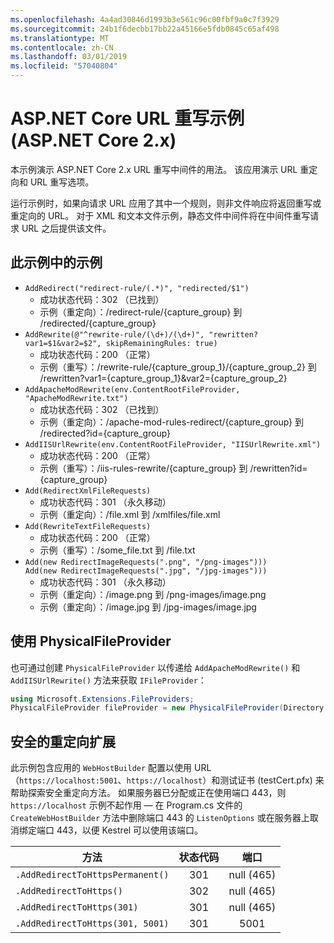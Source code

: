 ```yaml
---
ms.openlocfilehash: 4a4ad30846d1993b3e561c96c00fbf9a0c7f3929
ms.sourcegitcommit: 24b1f6decbb17bb22a45166e5fdb0845c65af498
ms.translationtype: MT
ms.contentlocale: zh-CN
ms.lasthandoff: 03/01/2019
ms.locfileid: "57040804"
---
```

# <a name="aspnet-core-url-rewriting-sample-aspnet-core-2x"></a>ASP.NET Core URL 重写示例 (ASP.NET Core 2.x)

本示例演示 ASP.NET Core 2.x URL 重写中间件的用法。 该应用演示 URL 重定向和 URL 重写选项。

运行示例时，如果向请求 URL 应用了其中一个规则，则非文件响应将返回重写或重定向的 URL。 对于 XML 和文本文件示例，静态文件中间件将在中间件重写请求 URL 之后提供该文件。

## <a name="examples-in-this-sample"></a>此示例中的示例

* `AddRedirect("redirect-rule/(.*)", "redirected/$1")`
  - 成功状态代码：302 （已找到）
  - 示例（重定向）：/redirect-rule/{capture_group} 到 /redirected/{capture_group}
* `AddRewrite(@"^rewrite-rule/(\d+)/(\d+)", "rewritten?var1=$1&var2=$2", skipRemainingRules: true)`
  - 成功状态代码：200 （正常）
  - 示例（重写）：/rewrite-rule/{capture_group_1}/{capture_group_2} 到 /rewritten?var1={capture_group_1}&var2={capture_group_2}
* `AddApacheModRewrite(env.ContentRootFileProvider, "ApacheModRewrite.txt")`
  - 成功状态代码：302 （已找到）
  - 示例（重定向）：/apache-mod-rules-redirect/{capture_group} 到 /redirected?id={capture_group}
* `AddIISUrlRewrite(env.ContentRootFileProvider, "IISUrlRewrite.xml")`
  - 成功状态代码：200 （正常）
  - 示例（重写）：/iis-rules-rewrite/{capture_group} 到 /rewritten?id={capture_group}
* `Add(RedirectXmlFileRequests)`
  - 成功状态代码：301 （永久移动）
  - 示例（重定向）：/file.xml 到 /xmlfiles/file.xml
* `Add(RewriteTextFileRequests)`
  - 成功状态代码：200 （正常）
  - 示例（重写）：/some_file.txt 到 /file.txt
* `Add(new RedirectImageRequests(".png", "/png-images")))`<br>`Add(new RedirectImageRequests(".jpg", "/jpg-images")))`
  - 成功状态代码：301 （永久移动）
  - 示例（重定向）：/image.png 到 /png-images/image.png
  - 示例（重定向）：/image.jpg 到 /jpg-images/image.jpg

## <a name="use-a-physicalfileprovider"></a>使用 PhysicalFileProvider

也可通过创建 `PhysicalFileProvider` 以传递给 `AddApacheModRewrite()` 和 `AddIISUrlRewrite()` 方法来获取 `IFileProvider`：

```csharp
using Microsoft.Extensions.FileProviders;
PhysicalFileProvider fileProvider = new PhysicalFileProvider(Directory.GetCurrentDirectory());
```

## <a name="secure-redirection-extensions"></a>安全的重定向扩展

此示例包含应用的 `WebHostBuilder` 配置以使用 URL（`https://localhost:5001`、`https://localhost`）和测试证书 (testCert.pfx) 来帮助探索安全重定向方法。 如果服务器已分配或正在使用端口 443，则 `https://localhost` 示例不起作用 &mdash; 在 Program.cs 文件的 `CreateWebHostBuilder` 方法中删除端口 443 的 `ListenOptions` 或在服务器上取消绑定端口 443，以便 Kestrel 可以使用该端口。

| 方法                           | 状态代码 |    端口    |
| -------------------------------- | :---------: | :--------: |
| `.AddRedirectToHttpsPermanent()` |     301     | null (465) |
| `.AddRedirectToHttps()`          |     302     | null (465) |
| `.AddRedirectToHttps(301)`       |     301     | null (465) |
| `.AddRedirectToHttps(301, 5001)` |     301     |    5001    |
